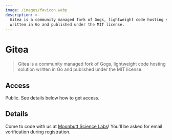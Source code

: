 ```yaml
---
image: /images/favicon.webp
description: >-
  Gitea is a community managed fork of Gogs, lightweight code hosting solution
  written in Go and published under the MIT license.
---
```


# Gitea

> Gitea is a community managed fork of Gogs, lightweight code hosting solution
written in Go and published under the MIT license.

## Access

Public. See details below how to get access.

## Details

Come to code with us at [Moonbutt Science Labs](https://moonbutt.science)! You'll
be asked for email verification during registration.